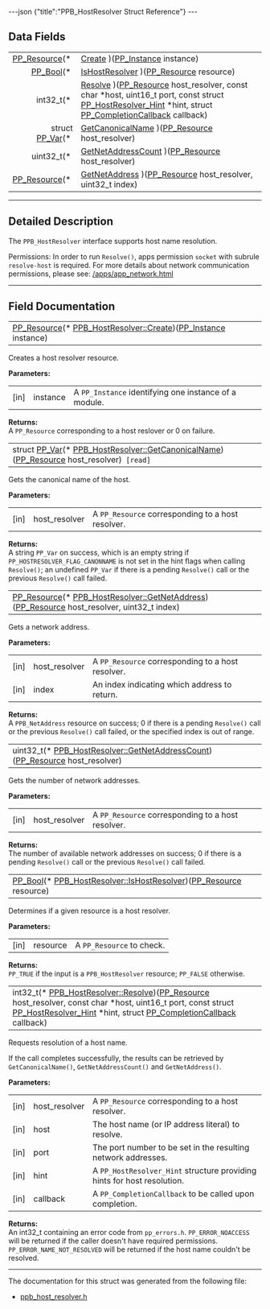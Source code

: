 ---json {"title":"PPB_HostResolver Struct Reference"} ---

## Data Fields

<table><tbody><tr class="odd"><td style="text-align: right;"><a href="/docs/native-client/pepper_beta/c/group___typedefs#gafdc3895ee80f4750d0d95ae1b677e9b7" class="el">PP_Resource</a>(* </td><td><a href="/docs/native-client/pepper_beta/c/struct_p_p_b___host_resolver__1__0#a7dfb4977c9bb0b3efb8016393e1adcc1" class="el">Create</a> )(<a href="/docs/native-client/pepper_beta/c/group___typedefs#ga89b662403e6a687bb914b80114c0d19d" class="el">PP_Instance</a> instance)</td></tr><tr class="even"><td style="text-align: right;"><a href="/docs/native-client/pepper_beta/c/group___enums#ga4f272d99be14aacafe08dfd4ef830918" class="el">PP_Bool</a>(* </td><td><a href="/docs/native-client/pepper_beta/c/struct_p_p_b___host_resolver__1__0#a26202fbec754f45ec43e1b7479f07365" class="el">IsHostResolver</a> )(<a href="/docs/native-client/pepper_beta/c/group___typedefs#gafdc3895ee80f4750d0d95ae1b677e9b7" class="el">PP_Resource</a> resource)</td></tr><tr class="odd"><td style="text-align: right;">int32_t(* </td><td><a href="/docs/native-client/pepper_beta/c/struct_p_p_b___host_resolver__1__0#a006c54c355fc4258fc1c9e75e8861dea" class="el">Resolve</a> )(<a href="/docs/native-client/pepper_beta/c/group___typedefs#gafdc3895ee80f4750d0d95ae1b677e9b7" class="el">PP_Resource</a> host_resolver, const char *host, uint16_t port, const struct <a href="/docs/native-client/pepper_beta/c/struct_p_p___host_resolver___hint/" class="el">PP_HostResolver_Hint</a> *hint, struct <a href="/docs/native-client/pepper_beta/c/struct_p_p___completion_callback/" class="el">PP_CompletionCallback</a> callback)</td></tr><tr class="even"><td style="text-align: right;">struct <a href="/docs/native-client/pepper_beta/c/struct_p_p___var/" class="el">PP_Var</a>(* </td><td><a href="/docs/native-client/pepper_beta/c/struct_p_p_b___host_resolver__1__0#a5edb535ad2bdc3db835ef7ec57f98f49" class="el">GetCanonicalName</a> )(<a href="/docs/native-client/pepper_beta/c/group___typedefs#gafdc3895ee80f4750d0d95ae1b677e9b7" class="el">PP_Resource</a> host_resolver)</td></tr><tr class="odd"><td style="text-align: right;">uint32_t(* </td><td><a href="/docs/native-client/pepper_beta/c/struct_p_p_b___host_resolver__1__0#afe9dc8c673c2a12331eceaf60ecba911" class="el">GetNetAddressCount</a> )(<a href="/docs/native-client/pepper_beta/c/group___typedefs#gafdc3895ee80f4750d0d95ae1b677e9b7" class="el">PP_Resource</a> host_resolver)</td></tr><tr class="even"><td style="text-align: right;"><a href="/docs/native-client/pepper_beta/c/group___typedefs#gafdc3895ee80f4750d0d95ae1b677e9b7" class="el">PP_Resource</a>(* </td><td><a href="/docs/native-client/pepper_beta/c/struct_p_p_b___host_resolver__1__0#a7202ffb6c7b6d02da4ece9e748aaa886" class="el">GetNetAddress</a> )(<a href="/docs/native-client/pepper_beta/c/group___typedefs#gafdc3895ee80f4750d0d95ae1b677e9b7" class="el">PP_Resource</a> host_resolver, uint32_t index)</td></tr></tbody></table>

---

<span id="details" class="anchor" style="margin: 0;"></span>

## Detailed Description

The `PPB_HostResolver` interface supports host name resolution.

Permissions: In order to run `Resolve()`, apps permission `socket` with subrule `resolve-host` is required. For more details about network communication permissions, please see: [/apps/app_network.html](/apps/app_network.html)

---

## Field Documentation

<span id="a7dfb4977c9bb0b3efb8016393e1adcc1" class="anchor" style="margin: 0;"></span>

<table><tbody><tr class="odd"><td><a href="/docs/native-client/pepper_beta/c/group___typedefs#gafdc3895ee80f4750d0d95ae1b677e9b7" class="el">PP_Resource</a>(* <a href="/docs/native-client/pepper_beta/c/struct_p_p_b___host_resolver__1__0#a7dfb4977c9bb0b3efb8016393e1adcc1" class="el">PPB_HostResolver::Create</a>)(<a href="/docs/native-client/pepper_beta/c/group___typedefs#ga89b662403e6a687bb914b80114c0d19d" class="el">PP_Instance</a> instance)</td></tr></tbody></table>

Creates a host resolver resource.

**Parameters:**

<table><tbody><tr class="odd"><td>[in]</td><td>instance</td><td>A <code>PP_Instance</code> identifying one instance of a module.</td></tr></tbody></table>

<!-- -->

**Returns:**  
A `PP_Resource` corresponding to a host reslover or 0 on failure.

<span id="a5edb535ad2bdc3db835ef7ec57f98f49" class="anchor" style="margin: 0;"></span>

<table><tbody><tr class="odd"><td>struct <a href="/docs/native-client/pepper_beta/c/struct_p_p___var/" class="el">PP_Var</a>(* <a href="/docs/native-client/pepper_beta/c/struct_p_p_b___host_resolver__1__0#a5edb535ad2bdc3db835ef7ec57f98f49" class="el">PPB_HostResolver::GetCanonicalName</a>)(<a href="/docs/native-client/pepper_beta/c/group___typedefs#gafdc3895ee80f4750d0d95ae1b677e9b7" class="el">PP_Resource</a> host_resolver)<code> [read]</code></td></tr></tbody></table>

Gets the canonical name of the host.

**Parameters:**

<table><tbody><tr class="odd"><td>[in]</td><td>host_resolver</td><td>A <code>PP_Resource</code> corresponding to a host resolver.</td></tr></tbody></table>

<!-- -->

**Returns:**  
A string `PP_Var` on success, which is an empty string if `PP_HOSTRESOLVER_FLAG_CANONNAME` is not set in the hint flags when calling `Resolve()`; an undefined `PP_Var` if there is a pending `Resolve()` call or the previous `Resolve()` call failed.

<span id="a7202ffb6c7b6d02da4ece9e748aaa886" class="anchor" style="margin: 0;"></span>

<table><tbody><tr class="odd"><td><a href="/docs/native-client/pepper_beta/c/group___typedefs#gafdc3895ee80f4750d0d95ae1b677e9b7" class="el">PP_Resource</a>(* <a href="/docs/native-client/pepper_beta/c/struct_p_p_b___host_resolver__1__0#a7202ffb6c7b6d02da4ece9e748aaa886" class="el">PPB_HostResolver::GetNetAddress</a>)(<a href="/docs/native-client/pepper_beta/c/group___typedefs#gafdc3895ee80f4750d0d95ae1b677e9b7" class="el">PP_Resource</a> host_resolver, uint32_t index)</td></tr></tbody></table>

Gets a network address.

**Parameters:**

<table><tbody><tr class="odd"><td>[in]</td><td>host_resolver</td><td>A <code>PP_Resource</code> corresponding to a host resolver.</td></tr><tr class="even"><td>[in]</td><td>index</td><td>An index indicating which address to return.</td></tr></tbody></table>

<!-- -->

**Returns:**  
A `PPB_NetAddress` resource on success; 0 if there is a pending `Resolve()` call or the previous `Resolve()` call failed, or the specified index is out of range.

<span id="afe9dc8c673c2a12331eceaf60ecba911" class="anchor" style="margin: 0;"></span>

<table><tbody><tr class="odd"><td>uint32_t(* <a href="/docs/native-client/pepper_beta/c/struct_p_p_b___host_resolver__1__0#afe9dc8c673c2a12331eceaf60ecba911" class="el">PPB_HostResolver::GetNetAddressCount</a>)(<a href="/docs/native-client/pepper_beta/c/group___typedefs#gafdc3895ee80f4750d0d95ae1b677e9b7" class="el">PP_Resource</a> host_resolver)</td></tr></tbody></table>

Gets the number of network addresses.

**Parameters:**

<table><tbody><tr class="odd"><td>[in]</td><td>host_resolver</td><td>A <code>PP_Resource</code> corresponding to a host resolver.</td></tr></tbody></table>

<!-- -->

**Returns:**  
The number of available network addresses on success; 0 if there is a pending `Resolve()` call or the previous `Resolve()` call failed.

<span id="a26202fbec754f45ec43e1b7479f07365" class="anchor" style="margin: 0;"></span>

<table><tbody><tr class="odd"><td><a href="/docs/native-client/pepper_beta/c/group___enums#ga4f272d99be14aacafe08dfd4ef830918" class="el">PP_Bool</a>(* <a href="/docs/native-client/pepper_beta/c/struct_p_p_b___host_resolver__1__0#a26202fbec754f45ec43e1b7479f07365" class="el">PPB_HostResolver::IsHostResolver</a>)(<a href="/docs/native-client/pepper_beta/c/group___typedefs#gafdc3895ee80f4750d0d95ae1b677e9b7" class="el">PP_Resource</a> resource)</td></tr></tbody></table>

Determines if a given resource is a host resolver.

**Parameters:**

<table><tbody><tr class="odd"><td>[in]</td><td>resource</td><td>A <code>PP_Resource</code> to check.</td></tr></tbody></table>

<!-- -->

**Returns:**  
`PP_TRUE` if the input is a `PPB_HostResolver` resource; `PP_FALSE` otherwise.

<span id="a006c54c355fc4258fc1c9e75e8861dea" class="anchor" style="margin: 0;"></span>

<table><tbody><tr class="odd"><td>int32_t(* <a href="/docs/native-client/pepper_beta/c/struct_p_p_b___host_resolver__1__0#a006c54c355fc4258fc1c9e75e8861dea" class="el">PPB_HostResolver::Resolve</a>)(<a href="/docs/native-client/pepper_beta/c/group___typedefs#gafdc3895ee80f4750d0d95ae1b677e9b7" class="el">PP_Resource</a> host_resolver, const char *host, uint16_t port, const struct <a href="/docs/native-client/pepper_beta/c/struct_p_p___host_resolver___hint/" class="el">PP_HostResolver_Hint</a> *hint, struct <a href="/docs/native-client/pepper_beta/c/struct_p_p___completion_callback/" class="el">PP_CompletionCallback</a> callback)</td></tr></tbody></table>

Requests resolution of a host name.

If the call completes successfully, the results can be retrieved by `GetCanonicalName()`, `GetNetAddressCount()` and `GetNetAddress()`.

**Parameters:**

<table><tbody><tr class="odd"><td>[in]</td><td>host_resolver</td><td>A <code>PP_Resource</code> corresponding to a host resolver.</td></tr><tr class="even"><td>[in]</td><td>host</td><td>The host name (or IP address literal) to resolve.</td></tr><tr class="odd"><td>[in]</td><td>port</td><td>The port number to be set in the resulting network addresses.</td></tr><tr class="even"><td>[in]</td><td>hint</td><td>A <code>PP_HostResolver_Hint</code> structure providing hints for host resolution.</td></tr><tr class="odd"><td>[in]</td><td>callback</td><td>A <code>PP_CompletionCallback</code> to be called upon completion.</td></tr></tbody></table>

<!-- -->

**Returns:**  
An int32_t containing an error code from `pp_errors.h`. `PP_ERROR_NOACCESS` will be returned if the caller doesn't have required permissions. `PP_ERROR_NAME_NOT_RESOLVED` will be returned if the host name couldn't be resolved.

---

The documentation for this struct was generated from the following file:

- <a href="/docs/native-client/pepper_beta/c/ppb__host__resolver_8h/" class="el">ppb_host_resolver.h</a>
